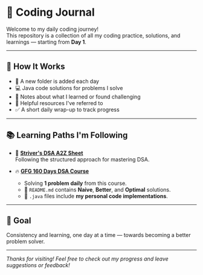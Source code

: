 # 🧠 Coding Journal

Welcome to my daily coding journey!  
This repository is a collection of all my coding practice, solutions, and learnings — starting from **Day 1**.
 
---

## 🚀 How It Works

- 📁 A new folder is added each day
- 💻 Java code solutions for problems I solve
- 📝 Notes about what I learned or found challenging
- 🔗 Helpful resources I've referred to
- ✅ A short daily wrap-up to track progress

---

## 📚 Learning Paths I'm Following

- 🧩 **[Striver's DSA A2Z Sheet](https://takeuforward.org/interviews/strivers-sde-sheet-top-coding-interview-problems/)**  
  Following the structured approach for mastering DSA.

- 🔥 **[GFG 160 Days DSA Course](https://www.geeksforgeeks.org/complete-guide-on-dsa-in-160-days/)**  
  - Solving **1 problem daily** from this course.
  - 📝 `README.md` contains **Naive**, **Better**, and **Optimal** solutions.
  - 📂 `.java` files include **my personal code implementations**.
 
---

## 🌟 Goal

Consistency and learning, one day at a time — towards becoming a better problem solver.

---

_Thanks for visiting! Feel free to check out my progress and leave suggestions or feedback!_
